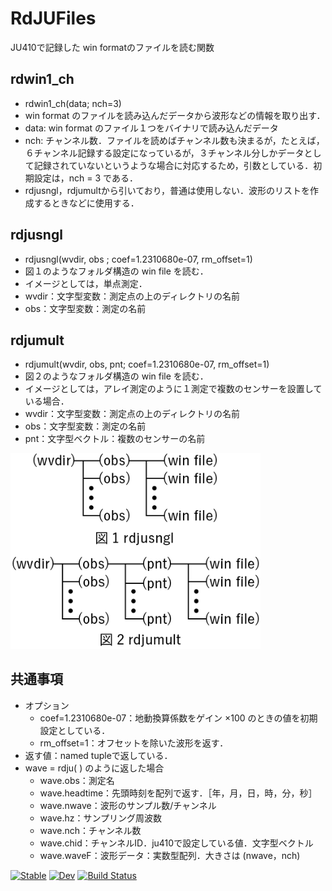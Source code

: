 # RdJUFiles

JU410で記録した win formatのファイルを読む関数

## rdwin1_ch

* rdwin1_ch(data; nch=3)
* win format のファイルを読み込んだデータから波形などの情報を取り出す．
* data: win format のファイル１つをバイナリで読み込んだデータ
* nch: チャンネル数．ファイルを読めばチャンネル数も決まるが，たとえば，６チャンネル記録する設定になっているが，３チャンネル分しかデータとして記録されていないというような場合に対応するため，引数としている．初期設定は，nch = 3 である．
* rdjusngl，rdjumultから引いており，普通は使用しない．波形のリストを作成するときなどに使用する．

## rdjusngl

* rdjusngl(wvdir, obs ; coef=1.2310680e-07, rm_offset=1)
* 図１のようなフォルダ構造の win file を読む．
* イメージとしては，単点測定．
* wvdir：文字型変数：測定点の上のディレクトリの名前
* obs：文字型変数：測定の名前

## rdjumult

* rdjumult(wvdir, obs, pnt; coef=1.2310680e-07, rm_offset=1)
* 図２のようなフォルダ構造の win file を読む．
* イメージとしては，アレイ測定のように１測定で複数のセンサーを設置している場合．
* wvdir：文字型変数：測定点の上のディレクトリの名前
* obs：文字型変数：測定の名前
* pnt：文字型ベクトル：複数のセンサーの名前

<img src="./rdjufig.png" width=400>

## 共通事項

* オプション
  * coef=1.2310680e-07：地動換算係数をゲイン ×100 のときの値を初期設定としている．
  * rm_offset=1：オフセットを除いた波形を返す．
* 返す値：named tupleで返している．
* wave = rdju( ) のように返した場合
  * wave.obs：測定名
  * wave.headtime：先頭時刻を配列で返す．［年，月，日，時，分，秒］
  * wave.nwave：波形のサンプル数/チャンネル
  * wave.hz：サンプリング周波数
  * wave.nch：チャンネル数
  * wave.chid：チャンネルID．ju410で設定している値．文字型ベクトル
  * wave.waveF：波形データ：実数型配列．大きさは (nwave，nch)


[![Stable](https://img.shields.io/badge/docs-stable-blue.svg)](https://nmaedajp.github.io/RdJUFiles.jl/stable/)
[![Dev](https://img.shields.io/badge/docs-dev-blue.svg)](https://nmaedajp.github.io/RdJUFiles.jl/dev/)
[![Build Status](https://github.com/nmaedajp/RdJUFiles.jl/actions/workflows/CI.yml/badge.svg?branch=main)](https://github.com/nmaedajp/RdJUFiles.jl/actions/workflows/CI.yml?query=branch%3Amain)
